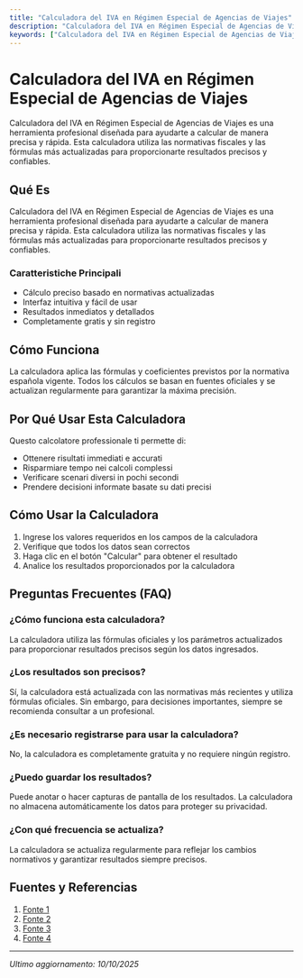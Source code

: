 ```yaml
---
title: "Calculadora del IVA en Régimen Especial de Agencias de Viajes"
description: "Calculadora del IVA en Régimen Especial de Agencias de Viajes es una herramienta profesional diseñada para ayudarte a calcular de manera precisa y rápida. Esta calculadora utiliza las normativas fiscales y las fórmulas más actualizadas para proporcionarte resultados precisos y confiables."
keywords: ["Calculadora del IVA en Régimen Especial de Agencias de Viajes", "calcolatore", "calcolo online"]
---
```


# Calculadora del IVA en Régimen Especial de Agencias de Viajes

Calculadora del IVA en Régimen Especial de Agencias de Viajes es una herramienta profesional diseñada para ayudarte a calcular de manera precisa y rápida. Esta calculadora utiliza las normativas fiscales y las fórmulas más actualizadas para proporcionarte resultados precisos y confiables.

## Qué Es

Calculadora del IVA en Régimen Especial de Agencias de Viajes es una herramienta profesional diseñada para ayudarte a calcular de manera precisa y rápida. Esta calculadora utiliza las normativas fiscales y las fórmulas más actualizadas para proporcionarte resultados precisos y confiables.

### Caratteristiche Principali

- Cálculo preciso basado en normativas actualizadas
- Interfaz intuitiva y fácil de usar
- Resultados inmediatos y detallados
- Completamente gratis y sin registro

## Cómo Funciona

La calculadora aplica las fórmulas y coeficientes previstos por la normativa española vigente. Todos los cálculos se basan en fuentes oficiales y se actualizan regularmente para garantizar la máxima precisión.

## Por Qué Usar Esta Calculadora

Questo calcolatore professionale ti permette di:

- Ottenere risultati immediati e accurati
- Risparmiare tempo nei calcoli complessi
- Verificare scenari diversi in pochi secondi
- Prendere decisioni informate basate su dati precisi

## Cómo Usar la Calculadora

1. Ingrese los valores requeridos en los campos de la calculadora
2. Verifique que todos los datos sean correctos
3. Haga clic en el botón "Calcular" para obtener el resultado
4. Analice los resultados proporcionados por la calculadora

## Preguntas Frecuentes (FAQ)

### ¿Cómo funciona esta calculadora?

La calculadora utiliza las fórmulas oficiales y los parámetros actualizados para proporcionar resultados precisos según los datos ingresados.

### ¿Los resultados son precisos?

Sí, la calculadora está actualizada con las normativas más recientes y utiliza fórmulas oficiales. Sin embargo, para decisiones importantes, siempre se recomienda consultar a un profesional.

### ¿Es necesario registrarse para usar la calculadora?

No, la calculadora es completamente gratuita y no requiere ningún registro.

### ¿Puedo guardar los resultados?

Puede anotar o hacer capturas de pantalla de los resultados. La calculadora no almacena automáticamente los datos para proteger su privacidad.

### ¿Con qué frecuencia se actualiza?

La calculadora se actualiza regularmente para reflejar los cambios normativos y garantizar resultados siempre precisos.

## Fuentes y Referencias

1. [Fonte 1](https://www.mongay.es/es/noticia/articulos/iva-todos-los-secretos-del-regimen-especial-de-las-agencias-de-viajes)
2. [Fonte 2](https://altaenautonomos.com/regimen-especial-agencias-de-viajes/?srsltid=AfmBOopMrS5pNB3RhBjJRJgtWLSby6EAj0zB957BscSVCD7ls-G8Ut9x)
3. [Fonte 3](https://www.iberley.es/practicos/caso-practico-iva-regimen-especial-las-agencias-viaje-18221)
4. [Fonte 4](https://www.anfix.com/blog/regimen-especial-agencias-de-viajes)

---

*Ultimo aggiornamento: 10/10/2025*
